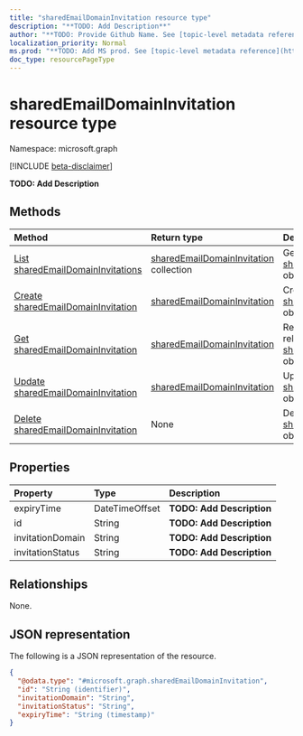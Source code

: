 ```yaml
---
title: "sharedEmailDomainInvitation resource type"
description: "**TODO: Add Description**"
author: "**TODO: Provide Github Name. See [topic-level metadata reference](https://msgo.azurewebsites.net/add/document/guidelines/metadata.html#topic-level-metadata)**"
localization_priority: Normal
ms.prod: "**TODO: Add MS prod. See [topic-level metadata reference](https://msgo.azurewebsites.net/add/document/guidelines/metadata.html#topic-level-metadata)**"
doc_type: resourcePageType
---
```


# sharedEmailDomainInvitation resource type

Namespace: microsoft.graph

[!INCLUDE [beta-disclaimer](../../includes/beta-disclaimer.md)]

**TODO: Add Description**

## Methods
|Method|Return type|Description|
|:---|:---|:---|
|[List sharedEmailDomainInvitations](../api/sharedemaildomaininvitation-list.md)|[sharedEmailDomainInvitation](../resources/sharedemaildomaininvitation.md) collection|Get a list of the [sharedEmailDomainInvitation](../resources/sharedemaildomaininvitation.md) objects and their properties.|
|[Create sharedEmailDomainInvitation](../api/sharedemaildomaininvitation-create.md)|[sharedEmailDomainInvitation](../resources/sharedemaildomaininvitation.md)|Create a new [sharedEmailDomainInvitation](../resources/sharedemaildomaininvitation.md) object.|
|[Get sharedEmailDomainInvitation](../api/sharedemaildomaininvitation-get.md)|[sharedEmailDomainInvitation](../resources/sharedemaildomaininvitation.md)|Read the properties and relationships of a [sharedEmailDomainInvitation](../resources/sharedemaildomaininvitation.md) object.|
|[Update sharedEmailDomainInvitation](../api/sharedemaildomaininvitation-update.md)|[sharedEmailDomainInvitation](../resources/sharedemaildomaininvitation.md)|Update the properties of a [sharedEmailDomainInvitation](../resources/sharedemaildomaininvitation.md) object.|
|[Delete sharedEmailDomainInvitation](../api/sharedemaildomaininvitation-delete.md)|None|Deletes a [sharedEmailDomainInvitation](../resources/sharedemaildomaininvitation.md) object.|

## Properties
|Property|Type|Description|
|:---|:---|:---|
|expiryTime|DateTimeOffset|**TODO: Add Description**|
|id|String|**TODO: Add Description**|
|invitationDomain|String|**TODO: Add Description**|
|invitationStatus|String|**TODO: Add Description**|

## Relationships
None.

## JSON representation
The following is a JSON representation of the resource.
<!-- {
  "blockType": "resource",
  "keyProperty": "id",
  "@odata.type": "microsoft.graph.sharedEmailDomainInvitation",
  "openType": false
}
-->
``` json
{
  "@odata.type": "#microsoft.graph.sharedEmailDomainInvitation",
  "id": "String (identifier)",
  "invitationDomain": "String",
  "invitationStatus": "String",
  "expiryTime": "String (timestamp)"
}
```

